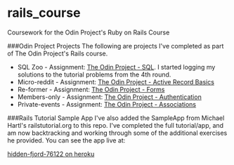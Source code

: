 # rails_course
Coursework for the Odin Project's Ruby on Rails Course

###Odin Project Projects
The following are projects I've completed as part of The Odin Project's Rails course.

* SQL Zoo - Assignment: [The Odin Project - SQL](http://www.theodinproject.com/ruby-on-rails/sql). I started logging my solutions to the tutorial problems from the 4th round.
* Micro-reddit - Assignment: [The Odin Project - Active Record Basics](http://www.theodinproject.com/ruby-on-rails/building-with-active-record)
* Re-former - Assignment: [The Odin Project - Forms](http://www.theodinproject.com/ruby-on-rails/forms)
* Members-only - Assignment: [The Odin Project - Authentication](http://www.theodinproject.com/ruby-on-rails/authentication)
* Private-events - Assignment: [The Odin Project - Associations](http://www.theodinproject.com/ruby-on-rails/associations?ref=lc-pb)

###Rails Tutorial Sample App
I've also added the SampleApp from Michael Hartl's railstutorial.org to this repo. I've completed the full tutorial/app, and am now backtracking and working through some of the additional exercises he provided. You can see the app live at:

[hidden-fjord-76122 on heroku](https://hidden-fjord-76122.herokuapp.com)
